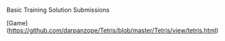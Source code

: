 Basic Training Solution Submissions

[Game] (https://github.com/darpanzope/Tetris/blob/master/Tetris/view/tetris.html)
